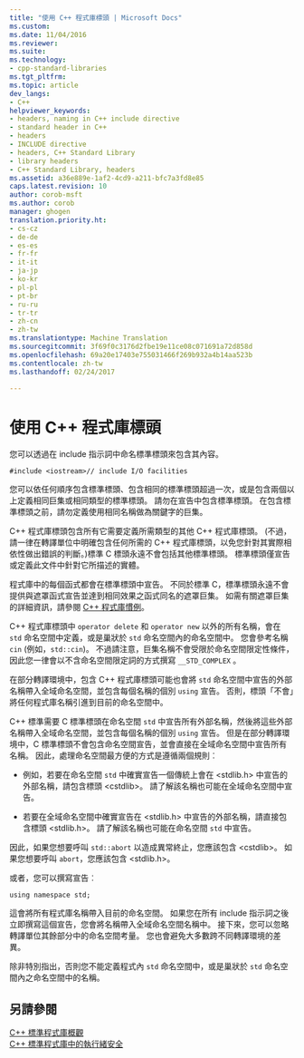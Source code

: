 ```yaml
---
title: "使用 C++ 程式庫標頭 | Microsoft Docs"
ms.custom: 
ms.date: 11/04/2016
ms.reviewer: 
ms.suite: 
ms.technology:
- cpp-standard-libraries
ms.tgt_pltfrm: 
ms.topic: article
dev_langs:
- C++
helpviewer_keywords:
- headers, naming in C++ include directive
- standard header in C++
- headers
- INCLUDE directive
- headers, C++ Standard Library
- library headers
- C++ Standard Library, headers
ms.assetid: a36e889e-1af2-4cd9-a211-bfc7a3fd8e85
caps.latest.revision: 10
author: corob-msft
ms.author: corob
manager: ghogen
translation.priority.ht:
- cs-cz
- de-de
- es-es
- fr-fr
- it-it
- ja-jp
- ko-kr
- pl-pl
- pt-br
- ru-ru
- tr-tr
- zh-cn
- zh-tw
ms.translationtype: Machine Translation
ms.sourcegitcommit: 3f69f0c3176d2fbe19e11ce08c071691a72d858d
ms.openlocfilehash: 69a20e17403e755031466f269b932a4b14aa523b
ms.contentlocale: zh-tw
ms.lasthandoff: 02/24/2017

---
```

# <a name="using-c-library-headers"></a>使用 C++ 程式庫標頭
您可以透過在 include 指示詞中命名標準標頭來包含其內容。  
  
```  
#include <iostream>// include I/O facilities  
```  
  
 您可以依任何順序包含標準標頭、包含相同的標準標頭超過一次，或是包含兩個以上定義相同巨集或相同類型的標準標頭。 請勿在宣告中包含標準標頭。 在包含標準標頭之前，請勿定義使用相同名稱做為關鍵字的巨集。  
  
 C++ 程式庫標頭包含所有它需要定義所需類型的其他 C++ 程式庫標頭。 (不過，請一律在轉譯單位中明確包含任何所需的 C++ 程式庫標頭，以免您針對其實際相依性做出錯誤的判斷。)標準 C 標頭永遠不會包括其他標準標頭。 標準標頭僅宣告或定義此文件中針對它所描述的實體。  
  
 程式庫中的每個函式都會在標準標頭中宣告。 不同於標準 C，標準標頭永遠不會提供與遮罩函式宣告並達到相同效果之函式同名的遮罩巨集。 如需有關遮罩巨集的詳細資訊，請參閱 [C++ 程式庫慣例](../standard-library/cpp-library-conventions.md)。  
  
 C++ 程式庫標頭中 `operator delete` 和 `operator new` 以外的所有名稱，會在 `std` 命名空間中定義，或是巢狀於 `std` 命名空間內的命名空間中。 您會參考名稱 `cin` (例如，`std::cin`)。 不過請注意，巨集名稱不會受限於命名空間限定性條件，因此您一律會以不含命名空間限定詞的方式撰寫 `__STD_COMPLEX` 。  
  
 在部分轉譯環境中，包含 C++ 程式庫標頭可能也會將 `std` 命名空間中宣告的外部名稱帶入全域命名空間，並包含每個名稱的個別 `using` 宣告。 否則，標頭「不會」將任何程式庫名稱引進到目前的命名空間中。  
  
 C++ 標準需要 C 標準標頭在命名空間 `std` 中宣告所有外部名稱，然後將這些外部名稱帶入全域命名空間，並包含每個名稱的個別 `using` 宣告。 但是在部分轉譯環境中，C 標準標頭不會包含命名空間宣告，並會直接在全域命名空間中宣告所有名稱。 因此，處理命名空間最方便的方式是遵循兩個規則︰  
  
-   例如，若要在命名空間 `std` 中確實宣告一個傳統上會在 \<stdlib.h> 中宣告的外部名稱，請包含標頭 \<cstdlib>。 請了解該名稱也可能在全域命名空間中宣告。  
  
-   若要在全域命名空間中確實宣告在 \<stdlib.h> 中宣告的外部名稱，請直接包含標頭 \<stdlib.h>。 請了解該名稱也可能在命名空間 `std` 中宣告。  
  
 因此，如果您想要呼叫 `std::abort` 以造成異常終止，您應該包含 \<cstdlib>。 如果您想要呼叫 `abort`，您應該包含 \<stdlib.h>。  
  
 或者，您可以撰寫宣告︰  
  
```  
using namespace std;  
```  
  
 這會將所有程式庫名稱帶入目前的命名空間。 如果您在所有 include 指示詞之後立即撰寫這個宣告，您會將名稱帶入全域命名空間名稱中。 接下來，您可以忽略轉譯單位其餘部分中的命名空間考量。 您也會避免大多數跨不同轉譯環境的差異。  
  
 除非特別指出，否則您不能定義程式內 `std` 命名空間中，或是巢狀於 `std` 命名空間內之命名空間中的名稱。  
  
## <a name="see-also"></a>另請參閱  
 [C++ 標準程式庫概觀](../standard-library/cpp-standard-library-overview.md)   
 [C++ 標準程式庫中的執行緒安全](../standard-library/thread-safety-in-the-cpp-standard-library.md)


